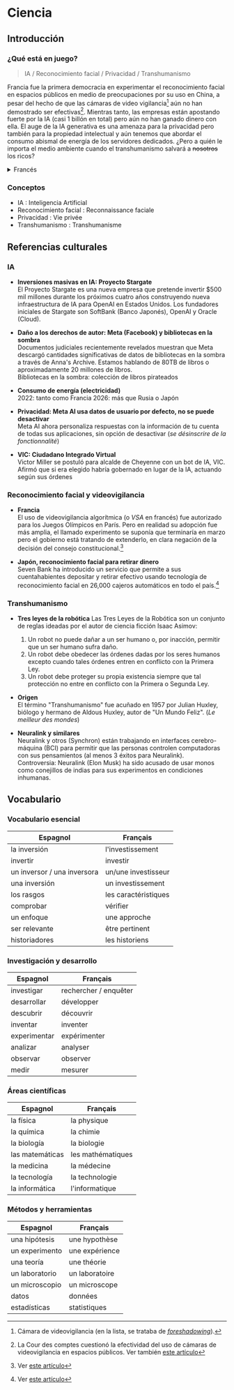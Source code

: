 # Ciencia

## Introducción

### ¿Qué está en juego?

> IA / Reconocimiento facial / Privacidad / Transhumanismo

Francia fue la primera democracia en experimentar el reconocimiento facial en espacios públicos en medio de preocupaciones por su uso en China, a pesar del hecho de que las cámaras de video vigilancia[^1] aún no han demostrado ser efectivas[^2]. Mientras tanto, las empresas están apostando fuerte por la IA (casi 1 billón en total) pero aún no han ganado dinero con ella. El auge de la IA generativa es una amenaza para la privacidad pero también para la propiedad intelectual y aún tenemos que abordar el consumo abismal de energía de los servidores dedicados. ¿Pero a quién le importa el medio ambiente cuando el transhumanismo salvará a ~~nosotros~~ los ricos?
<details>
<summary>Francés</summary>

La France a été la première démocratie à expérimenter la reconnaissance faciale dans les espaces publics, et ce malgré les préoccupations concernant son utilisation en Chine, et le fait que les caméra de vidéosurveillance n'aient pas encore prouvé leur efficacité. Pendant ce temps, les entreprises misent gros sur l'IA (près de mille milliards au total) mais n'ont pas encore gagné d'argent avec. La montée de l'IA générative est une menace pour la vie privée mais aussi pour la propriété intellectuelle et on n'a même pas encore abordé la quantité astronomique d'énergie consommée par les serveurs dédiés. Mais qui se soucie de l'environnement quand le transhumanisme ~~nous~~ sauvera les riches ?

</details>

### Conceptos

* IA : Inteligencia Artificial
* Reconocimiento facial : Reconnaissance faciale
* Privacidad : Vie privée
* Transhumanismo : Transhumanisme

## Referencias culturales

### IA

* **Inversiones masivas en IA: Proyecto Stargate**  
El Proyecto Stargate es una nueva empresa que pretende invertir $500 mil millones durante los próximos cuatro años construyendo nueva infraestructura de IA para OpenAI en Estados Unidos. Los fundadores iniciales de Stargate son SoftBank (Banco Japonés), OpenAI y Oracle (Cloud).

* **Daño a los derechos de autor: Meta (Facebook) y bibliotecas en la sombra**  
Documentos judiciales recientemente revelados muestran que Meta descargó cantidades significativas de datos de bibliotecas en la sombra a través de Anna's Archive. Estamos hablando de 80TB de libros o aproximadamente 20 millones de libros.  
Bibliotecas en la sombra: colección de libros pirateados

* **Consumo de energía (electricidad)**  
2022: tanto como Francia
2026: más que Rusia o Japón

* **Privacidad: Meta AI usa datos de usuario por defecto, no se puede desactivar**  
Meta AI ahora personaliza respuestas con la información de tu cuenta de todas sus aplicaciones, sin opción de desactivar (*se désinscrire de la fonctionnalité*)  

* **VIC: Ciudadano Integrado Virtual**  
Victor Miller se postuló para alcalde de Cheyenne con un bot de IA, VIC. Afirmó que si era elegido habría gobernado en lugar de la IA, actuando según sus órdenes

### Reconocimiento facial y videovigilancia

* **Francia**  
El uso de videovigilancia algorítmica (o *VSA* en francés) fue autorizado para los Juegos Olímpicos en París. Pero en realidad su adopción fue más amplia, el llamado experimento se suponía que terminaría en marzo pero el gobierno está tratando de extenderlo, en clara negación de la decisión del consejo constitucional.[^3]

* **Japón, reconocimiento facial para retirar dinero**  
Seven Bank ha introducido un servicio que permite a sus cuentahabientes depositar y retirar efectivo usando tecnología de reconocimiento facial en 26,000 cajeros automáticos en todo el país.[^4]

### Transhumanismo

* **Tres leyes de la robótica**
Las Tres Leyes de la Robótica son un conjunto de reglas ideadas por el autor de ciencia ficción Isaac Asimov:
    1. Un robot no puede dañar a un ser humano o, por inacción, permitir que un ser humano sufra daño.
    1. Un robot debe obedecer las órdenes dadas por los seres humanos excepto cuando tales órdenes entren en conflicto con la Primera Ley.
    1. Un robot debe proteger su propia existencia siempre que tal protección no entre en conflicto con la Primera o Segunda Ley.

* **Origen**  
El término "Transhumanismo" fue acuñado en 1957 por Julian Huxley, biólogo y hermano de Aldous Huxley, autor de "Un Mundo Feliz". (*Le meilleur des mondes*)

* **Neuralink y similares**  
Neuralink y otros (Synchron) están trabajando en interfaces cerebro-máquina (BCI) para permitir que las personas controlen computadoras con sus pensamientos (al menos 3 éxitos para Neuralink).  
Controversia: Neuralink (Elon Musk) ha sido acusado de usar monos como conejillos de indias para sus experimentos en condiciones inhumanas.

## Vocabulario

### Vocabulario esencial

| Espagnol | Français |
|----------|----------|
| la inversión | l'investissement |
| invertir | investir |
| un inversor / una inversora | un/une investisseur |
| una inversión | un investissement |
| los rasgos | les caractéristiques |
| comprobar | vérifier |
| un enfoque | une approche |
| ser relevante | être pertinent |
| historiadores | les historiens |

### Investigación y desarrollo

| Espagnol | Français |
|----------|----------|
| investigar | rechercher / enquêter |
| desarrollar | développer |
| descubrir | découvrir |
| inventar | inventer |
| experimentar | expérimenter |
| analizar | analyser |
| observar | observer |
| medir | mesurer |

### Áreas científicas

| Espagnol | Français |
|----------|----------|
| la física | la physique |
| la química | la chimie |
| la biología | la biologie |
| las matemáticas | les mathématiques |
| la medicina | la médecine |
| la tecnología | la technologie |
| la informática | l'informatique |

### Métodos y herramientas

| Espagnol | Français |
|----------|----------|
| una hipótesis | une hypothèse |
| un experimento | une expérience |
| una teoría | une théorie |
| un laboratorio | un laboratoire |
| un microscopio | un microscope |
| datos | données |
| estadísticas | statistiques |

[^1]: Cámara de videovigilancia (en la lista, se trataba de [*foreshadowing*](https://fr.wikipedia.org/wiki/Foreshadowing)).
[^2]: La Cour des comptes cuestionó la efectividad del uso de cámaras de videovigilancia en espacios públicos. Ver también [este artículo](https://www.lemonde.fr/societe/article/2022/02/10/la-videosurveillance-a-paris-critiquee-par-la-cour-des-comptes_6113170_3224.html)
[^3]: Ver [este artículo](https://www.laquadrature.net/2025/02/07/vsa-jusquen-2027-quand-le-gouvernement-ose-tout/)
[^4]: Ver [este artículo](https://www.japantimes.co.jp/news/2022/02/07/business/seven-bank-facial-recognition/)
